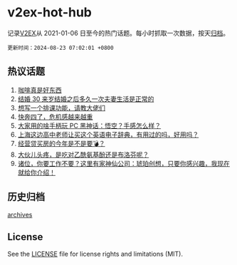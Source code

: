 # v2ex-hot-hub

 记录[V2EX](https://www.v2ex.com/)从 2021-01-06 日至今的热门话题。每小时抓取一次数据，按天[归档](archives)。

`更新时间：2024-08-23 07:02:01 +0800`

## 热议话题

1. [咖啡真是好东西](https://www.v2ex.com/t/1066873)
1. [结婚 30 来岁结婚之后多久一次夫妻生活是正常的](https://www.v2ex.com/t/1066981)
1. [想写一个排课功能，请教大佬们](https://www.v2ex.com/t/1066877)
1. [快奔四了，危机感越来越重](https://www.v2ex.com/t/1066872)
1. [大家用的啥手柄玩 PC 黑神话：悟空？手感怎么样？](https://www.v2ex.com/t/1066919)
1. [上海这边高中老师让买这个英语电子辞典，有用过的吗，好用吗？](https://www.v2ex.com/t/1066901)
1. [经营贷买房的今年是不是要💣？](https://www.v2ex.com/t/1066878)
1. [大伙儿头疼，是吃对乙酰氨基酚还是布洛芬呢？](https://www.v2ex.com/t/1067039)
1. [诸位，你要工作不要？这里有家神仙公司：琥珀创想，只要你感兴趣，我现在就给你介绍！](https://www.v2ex.com/t/1066871)

## 历史归档

[archives](archives)

## License

See the [LICENSE](LICENSE) file for license rights and limitations (MIT).
